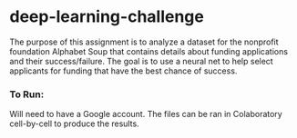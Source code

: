 # deep-learning-challenge
The purpose of this assignment is to analyze a dataset for the nonprofit foundation Alphabet Soup that contains details about funding applications and their success/failure. The goal is to use a neural net to help select applicants for funding that have the best chance of success. 

### To Run:
Will need to have a Google account. The files can be ran in Colaboratory cell-by-cell to produce the results. 
